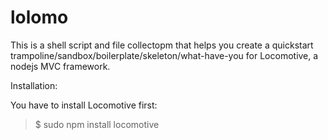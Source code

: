 lolomo
======

This is a shell script and file collectopm that helps you create a quickstart trampoline/sandbox/boilerplate/skeleton/what-have-you for Locomotive, a nodejs MVC framework.

Installation:

You have to install Locomotive first:

> $ sudo npm install locomotive

